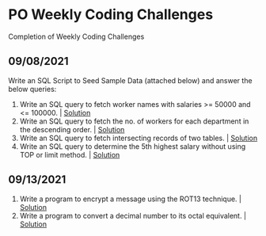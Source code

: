 # PO Weekly Coding Challenges
Completion of Weekly Coding Challenges

## 09/08/2021
Write an SQL Script to Seed Sample Data (attached below) and answer the below queries:
  1. Write an SQL query to fetch worker names with salaries >= 50000 and <= 100000. | [Solution](https://github.com/ajang06/POWeeklyCoding/blob/d2d9d6df03b8eefdb66c10e65bf64fa6ba2d3c99/Week1/1.sql)
  2. Write an SQL query to fetch the no. of workers for each department in the descending order. | [Solution](https://github.com/ajang06/POWeeklyCoding/blob/d2d9d6df03b8eefdb66c10e65bf64fa6ba2d3c99/Week1/2.sql)
  3. Write an SQL query to fetch intersecting records of two tables. | [Solution](https://github.com/ajang06/POWeeklyCoding/blob/d2d9d6df03b8eefdb66c10e65bf64fa6ba2d3c99/Week1/3.sql)
  4. Write an SQL query to determine the 5th highest salary without using TOP or limit method. | [Solution](https://github.com/ajang06/POWeeklyCoding/blob/d2d9d6df03b8eefdb66c10e65bf64fa6ba2d3c99/Week1/4.sql)

## 09/13/2021
  1. Write a program to encrypt a message using the ROT13 technique. | [Solution](https://github.com/ajang06/POWeeklyCoding/blob/main/Week2/src/main/java/solutions/ROT13Technique.java)
  2. Write a program to convert a decimal number to its octal equivalent. | [Solution](https://github.com/ajang06/POWeeklyCoding/blob/main/Week2/src/main/java/solutions/DecimalToOctal.java)
